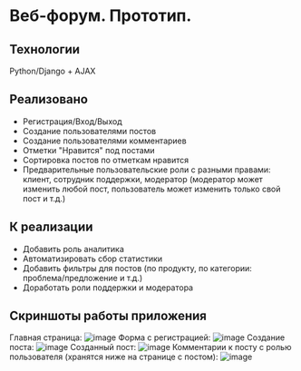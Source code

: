 # Веб-форум. Прототип.

## Технологии

Python/Django + AJAX


## Реализовано

- Регистрация/Вход/Выход
- Создание пользователями постов
- Создание пользователями комментариев
- Отметки "Нравится" под постами
- Сортировка постов по отметкам нравится
- Предварительные пользовательские роли с разными правами: клиент, сотрудник поддержки, модератор (модератор может изменить любой пост, пользователь может изменить только свой пост и т.д.)

## К реализации

- Добавить роль аналитика 
- Автоматизировать сбор статистики 
- Добавить фильтры для постов (по продукту, по категории: проблема/предложение и т.д.)
- Доработать роли поддержки и модератора


## Скриншоты работы приложения
Главная страница:
![image](https://github.com/user-attachments/assets/349585e0-78ed-4024-b8c0-db665120d589)
Форма с регистрацией:
![image](https://github.com/user-attachments/assets/ec276ee9-f18f-42e5-b0ab-622c72f598c1)
Создание поста:
![image](https://github.com/user-attachments/assets/d0cf7d6e-891d-4379-97fe-ffcf47294b05)
Созданный пост:
![image](https://github.com/user-attachments/assets/ff8f9d45-132e-48c2-8f7e-8c7a36d0e22c)
Комментарии к посту с ролью пользователя (хранятся ниже на странице с постом):
![image](https://github.com/user-attachments/assets/2532dc21-d5a7-462d-937a-2054f08ccbda)


